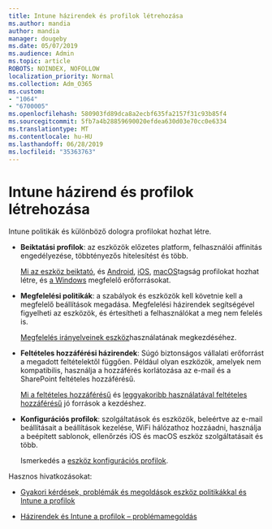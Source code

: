 ```yaml
---
title: Intune házirendek és profilok létrehozása
ms.author: mandia
author: mandia
manager: dougeby
ms.date: 05/07/2019
ms.audience: Admin
ms.topic: article
ROBOTS: NOINDEX, NOFOLLOW
localization_priority: Normal
ms.collection: Adm_O365
ms.custom:
- "1064"
- "6700005"
ms.openlocfilehash: 580903fd89dca8a2ecbf635fa2157f31c93b85f4
ms.sourcegitcommit: 5fb7a4b28859690020efdea630d03e70cc0e6334
ms.translationtype: MT
ms.contentlocale: hu-HU
ms.lasthandoff: 06/28/2019
ms.locfileid: "35363763"
---
```

# <a name="creating-intune-policy-and-profiles"></a>Intune házirend és profilok létrehozása

Intune politikák és különböző dologra profilokat hozhat létre.

- **Beiktatási profilok**: az eszközök előzetes platform, felhasználói affinitás engedélyezése, többtényezős hitelesítést és több.

  [Mi az eszköz beiktató](https://docs.microsoft.com/intune/device-enrollment), és [Android](https://docs.microsoft.com/intune/android-enroll), [iOS](https://docs.microsoft.com/intune/ios-enroll), [macOS](https://docs.microsoft.com/intune/macos-enroll)tagság profilokat hozhat létre, és [a Windows](https://docs.microsoft.com/intune/windows-enrollment-methods) megfelelő erőforrásokat.

- **Megfelelési politikák**: a szabályok és eszközök kell követnie kell a megfelelő beállítások megadása. Megfelelési házirendek segítségével figyelheti az eszközök, és értesítheti a felhasználókat a meg nem felelés is.

  [Megfelelés irányelveinek eszköz](https://docs.microsoft.com/intune/device-compliance-get-started)használatának megkezdéséhez.
- **Feltételes hozzáférési házirendek**: Súgó biztonságos vállalati erőforrást a megadott feltételektől függően. Például olyan eszközök, amelyek nem kompatibilis, használja a hozzáférés korlátozása az e-mail és a SharePoint feltételes hozzáférésű.

  [Mi a feltételes hozzáférésű](https://docs.microsoft.com/intune/conditional-access) és [leggyakoribb használatával feltételes hozzáférésű](https://docs.microsoft.com/intune/conditional-access-intune-common-ways-use) jó források a kezdéshez.

- **Konfigurációs profilok**: szolgáltatások és eszközök, beleértve az e-mail beállításait a beállítások kezelése, WiFi hálózathoz hozzáadni, használja a beépített sablonok, ellenőrzés iOS és macOS eszköz szolgáltatásait és több.

  Ismerkedés a [eszköz konfigurációs profilok](https://docs.microsoft.com/intune/device-profiles).

Hasznos hivatkozásokat:

- [Gyakori kérdések, problémák és megoldások eszköz politikákkal és Intune a profilok](https://docs.microsoft.com/intune/device-profile-troubleshoot)

- [Házirendek és Intune a profilok – problémamegoldás](https://docs.microsoft.com/intune/troubleshoot-policies-in-microsoft-intune)
